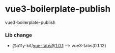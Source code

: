 # vue3-boilerplate-publish
vue3-boilerplate-publish


### Lib change
- @a11y-kit/vue-tabs@1.0.1 --> vue3-tabs(0.1.12)